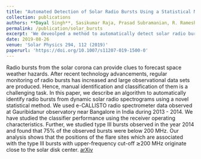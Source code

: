 ```yaml
---
title: "Automated Detection of Solar Radio Bursts Using a Statistical Method"
collection: publications
authors: **Dayal Singh**, Sasikumar Raja, Prasad Subramanian, R. Ramesh, and Christian Monstein
permalink: /publication/solar_bursts
excerpt: 'We deveolped a method to automatically detect solar radio bursts from the dynamical spectrographs, and analyzed the origin of the detected solar radio bursts.'
date: 2019-08-26
venue: 'Solar Physics 294, 112 (2019)'
paperurl: 'https://doi.org/10.1007/s11207-019-1500-0'
---
```

Radio bursts from the solar corona can provide clues to forecast space weather hazards. After recent technology advancements, regular monitoring of radio bursts has increased and large observational data sets are produced. Hence, manual identification and classification of them is a challenging task. In this paper, we describe an algorithm to automatically identify radio bursts from dynamic solar radio spectrograms using a novel statistical method. We used e-CALLISTO radio spectrometer data observed at Gauribidanur observatory near Bangalore in India during 2013 - 2014. We have studied the classifier performance using the receiver operating characteristics. Further, we studied type III bursts observed in the year 2014 and found that 75% of the observed bursts were below 200 MHz. Our analysis shows that the positions of the flare sites which are associated with the type III bursts with upper-frequency cut-off ≳200 MHz originate close to the solar disk center.
[arXiv](https://arxiv.org/abs/1906.11780)
